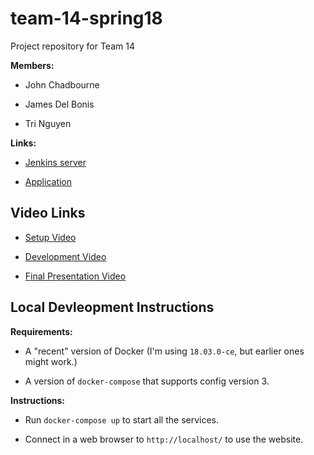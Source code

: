 # team-14-spring18

Project repository for Team 14

**Members:**

* John Chadbourne

* James Del Bonis

* Tri Nguyen

**Links:**

* [Jenkins server](https://ci.tr3y.io/)

* [Application](http://odysseus.tr3y.io/)

## Video Links

* [Setup Video](https://www.youtube.com/watch?v=Yg_u3zQWqoQ)

* [Development Video](https://www.youtube.com/watch?v=x1LJwC2HcsA)

* [Final Presentation Video](https://www.youtube.com/edit?o=U&video_id=vDpU0PDBHe0)

## Local Devleopment Instructions

**Requirements:**

* A "recent" version of Docker (I'm using `18.03.0-ce`, but earlier ones might work.)

* A version of `docker-compose` that supports config version 3.

**Instructions:**

* Run `docker-compose up` to start all the services.

* Connect in a web browser to `http://localhost/` to use the website.


